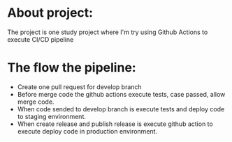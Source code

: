 About project:
=================

The project is one study project where I'm try using Github Actions to execute CI/CD pipeline

The flow the pipeline:
======================

- Create one pull request for develop branch
- Before merge code the github actions execute tests, case passed, allow merge code.
- When code sended to develop branch is execute tests and deploy code to staging environment.
- When create release and publish release is execute github action to execute deploy code in production environment.
